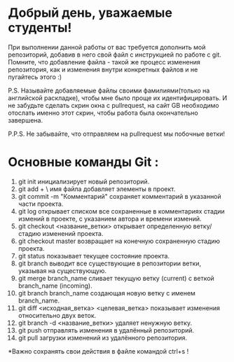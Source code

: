 # Добрый день, уважаемые студенты! 
  При выполнении данной работы от вас требуется дополнить мой репозиторий, добавив в него свой файл с инструкцией по работе с git. Помните, что добавление файла - такой же процесс изменения репозитория, как и изменения внутри конкретных файлов и не пугайтесь этого :)

  P.S. Называйте добавляемые файлы своими фамилиями(только на английской раскладке), чтобы мне было проще их идентифицировать. И не забудьте сделать скрин окна с pullrequest, на сайт GB необходимо отослать именно этот скрин, чтобы работа была окончательно завершена.

  P.P.S. Не забывайте, что отправляем на pullrequest мы побочные ветки!

# Основные команды Git :
1.  git init инициализирует новый репозиторий.
2.  git add + \ имя файла добавляет элементы в проект.
3.  git commit -m "Комментарий" сохраняет комментарий в указанной части проекта.
4.  git log открывает списком все сохраненные в комментариях стадии измений в проекте, с указанием автора и времени измений.
5.  git checkout <название_ветки> открывает определенную ветку/стадию изменений проекта.
6.  git checkout master возвращает на конечную сохраненную стадию проекта.
7.  git status показывает текущее состояние проекта.
8.  git branch выводит все существующие в репозитории ветки, указывая на существующую.
9.  git merge branch_name сливает текущую ветку (current) с веткой branch_name (incoming).
10. git branch branch_name создающая новую ветку с именем branch_name.
11. git diff <исходная_ветка> <целевая_ветка> показывает изменения относительно двух веток.
12. git branch -d <название_ветки> удаляет ненужную ветку.
13. git push отправлять изменения в удалённый репозиторий.
14. git pull загрузки изменений из удалённого репозитория.

*Важно сохранять свои действия в файле командой ctrl+s !
